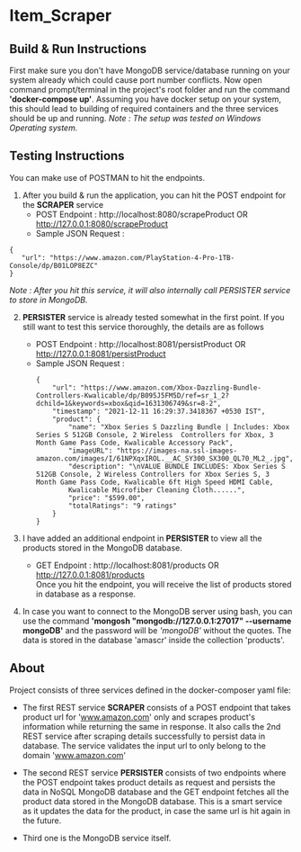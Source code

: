 # Item_Scraper

## Build & Run Instructions

First make sure you don't have MongoDB service/database running on your system already which could cause port number conflicts. Now open command prompt/terminal
in the project's root folder and run the command **'docker-compose up'**. Assuming you have docker setup on your system, this should lead to building of required
containers and the three services should be up and running. 
*Note : The setup was tested on Windows Operating system.*

## Testing Instructions

You can make use of POSTMAN to hit the endpoints.

1. After you build & run the application,  you can hit the POST endpoint for the **SCRAPER** service
   - POST Endpoint :
     http://localhost:8080/scrapeProduct OR http://127.0.0.1:8080/scrapeProduct 
   - Sample JSON Request :
```
{
   "url": "https://www.amazon.com/PlayStation-4-Pro-1TB-Console/dp/B01LOP8EZC" 
}
```

   *Note : After you hit this service, it will also internally call PERSISTER service to store in MongoDB.*

2. **PERSISTER** service is already tested somewhat in the first point. If you still want to test this service thoroughly, the details are as follows
   - POST Endpoint :
     http://localhost:8081/persistProduct OR http://127.0.0.1:8081/persistProduct
   - Sample JSON Request : 
     ```
     { 
         "url": "https://www.amazon.com/Xbox-Dazzling-Bundle-Controllers-Kwalicable/dp/B095J5FM5D/ref=sr_1_2?dchild=1&keywords=xbox&qid=1631306749&sr=8-2", 
         "timestamp": "2021-12-11 16:29:37.3418367 +0530 IST", 
         "product": { 
             "name": "Xbox Series S Dazzling Bundle | Includes: Xbox Series S 512GB Console, 2 Wireless  Controllers for Xbox, 3 Month Game Pass Code, Kwalicable Accessory Pack", 
             "imageURL": "https://images-na.ssl-images-amazon.com/images/I/61NPXqxIROL.__AC_SY300_SX300_QL70_ML2_.jpg", 
             "description": "\nVALUE BUNDLE INCLUDES: Xbox Series S 512GB Console, 2 Wireless Controllers for Xbox Series S, 3 Month Game Pass Code, Kwalicable 6ft High Speed HDMI Cable,
             Kwalicable Microfiber Cleaning Cloth......", 
             "price": "$599.00", 
             "totalRatings": "9 ratings" 
         } 
     }
     ```

3. I have added an additional endpoint in **PERSISTER** to view all the products stored in the MongoDB database.
   - GET Endpoint :
     http://localhost:8081/products OR http://127.0.0.1:8081/products \
Once you hit the endpoint, you will receive the list of products stored in database as a response.

4. In case you want to connect to the MongoDB server using bash, you can use the command **'mongosh "mongodb://127.0.0.1:27017" --username mongoDB'** and the password will be *'mongoDB'*
without the quotes. The data is stored in the database 'amascr' inside the collection 'products'.


## About

Project consists of three services defined in the docker-composer yaml file:

- The first REST service **SCRAPER** consists of a POST endpoint that takes product url for 'www.amazon.com' only and scrapes product's information while returning the same in response.
It also calls the 2nd REST service after scraping details successfully to persist data in database. The service validates the input url to only belong to the domain 'www.amazon.com'

- The second REST service **PERSISTER** consists of two endpoints where the POST endpoint takes product details as request and persists the data in NoSQL MongoDB database and
the GET endpoint fetches all the product data stored in the MongoDB database. This is a smart service as it updates the data for the product, in case the same url is hit again
in the future.

- Third one is the MongoDB service itself.
